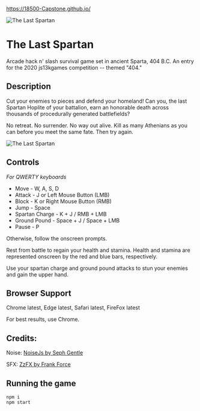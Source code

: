 https://18500-Capstone.github.io/

![The Last Spartan](https://github.com/ferronsays/js13k-TheLastSpartan/blob/master/media/logo_small_enlarged.png)

# The Last Spartan

Arcade hack n' slash survival game set in ancient Sparta, 404 B.C. An entry for the 2020 js13kgames competition -- themed "404."

## Description

Cut your enemies to pieces and defend your homeland! Can you, the last Spartan Hoplite of your battalion, earn an honorable death across thousands of procedurally generated battlefields?

No retreat. No surrender. No way out alive. Kill as many Athenians as you can before you meet the same fate. Then try again.

![The Last Spartan](https://github.com/ferronsays/js13k-TheLastSpartan/blob/master/media/logo_large_enlarged.png)

## Controls

_For QWERTY keyboards_

- Move - W, A, S, D
- Attack - J or Left Mouse Button (LMB)
- Block - K or Right Mouse Button (RMB)
- Jump - Space
- Spartan Charge - K + J / RMB + LMB
- Ground Pound - Space + J / Space + LMB
- Pause - P

Otherwise, follow the onscreen prompts.

Rest from battle to regain your health and stamina. Health and stamina are represented onscreen by the red and blue bars, respectively.

Use your spartan charge and ground pound attacks to stun your enemies and gain the upper hand.

## Browser Support

Chrome latest, Edge latest, Safari latest, FireFox latest

For best results, use Chrome.

## Credits: 

Noise: [NoiseJs by Seph Gentle](https://github.com/josephg/noisejs)

SFX: [ZzFX by Frank Force](https://github.com/KilledByAPixel/ZzFX)




## Running the game

```
npm i
npm start
```
